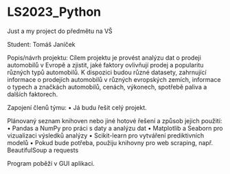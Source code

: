 # LS2023_Python
Just a my project do předmětu na VŠ

Student: Tomáš Janíček

Popis/návrh projektu:
	Cílem projektu je provést analýzu dat o prodeji automobilů v Evropě a zjistit, jaké faktory ovlivňují prodej a popularitu různých typů automobilů. K dispozici budou různé datasety, zahrnující informace o prodejích automobilů v různých evropských zemích, informace o typech a značkách automobilů, cenách, výkonech, spotřebě paliva a dalších faktorech.

Zapojení členů týmu:
	•	Já budu řešit celý projekt.


Plánovaný seznam knihoven nebo jiné hotové řešení a způsob jejich použití:
	•	Pandas a NumPy pro práci s daty a analýzu dat
	•	Matplotlib a Seaborn pro vizualizaci výsledků analýzy
	•	Scikit-learn pro vytváření prediktivních modelů
	•	Pokud bude potřeba, použiju knihovny pro web scraping, např. BeautifulSoup a requests

Program poběží v GUI aplikaci.
